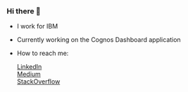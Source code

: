 ### Hi there 👋
- I work for IBM
- Currently working on the Cognos Dashboard application
- How to reach me:

   [LinkedIn](https://www.linkedin.com/in/rami-abou-nassif/)  
   [Medium](https://medium.com/@rnassif)  
   [StackOverflow](https://stackoverflow.com/users/15785322/rnassif?tab=profile)  

  
<!--
**rnassif/rnassif** is a ✨ _special_ ✨ repository because its `README.md` (this file) appears on your GitHub profile.

Here are some ideas to get you started:

- 🔭 I’m currently working on ...
- 🌱 I’m currently learning ...
- 👯 I’m looking to collaborate on ...
- 🤔 I’m looking for help with ...
- 💬 Ask me about ...
- 📫 How to reach me: ...
- 😄 Pronouns: ...
- ⚡ Fun fact: ...
-->
